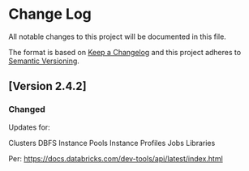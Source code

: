 # Change Log
All notable changes to this project will be documented in this file.

The format is based on [Keep a Changelog](http://keepachangelog.com/)
and this project adheres to [Semantic Versioning](http://semver.org/).

## [Version 2.4.2]

### Changed
Updates for:

Clusters
DBFS
Instance Pools
Instance Profiles
Jobs
Libraries

Per:
https://docs.databricks.com/dev-tools/api/latest/index.html